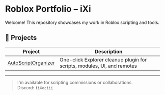 # Roblox Portfolio – iXi

Welcome! This repository showcases my work in Roblox scripting and tools.

## 🔧 Projects

| Project | Description |
|--------|-------------|
| [AutoScriptOrganizer](./AutoScriptOrganizer) | One-click Explorer cleanup plugin for scripts, modules, UI, and remotes |

---

> I'm available for scripting commissions or collaborations.  
> Discord: `iiXociii`
